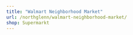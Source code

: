 ```yaml
---
title: "Walmart Neighborhood Market"
url: /northglenn/walmart-neighborhood-market/
shop: Supermarkt
---
```


